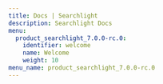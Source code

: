 ```yaml
---
title: Docs | Searchlight
description: Searchlight Docs
menu:
  product_searchlight_7.0.0-rc.0:
    identifier: welcome
    name: Welcome
    weight: 10
menu_name: product_searchlight_7.0.0-rc.0
---
```


